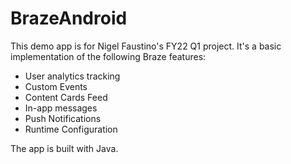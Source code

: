 # BrazeAndroid

This demo app is for Nigel Faustino's FY22 Q1 project. It's a basic implementation of the following Braze features:

* User analytics tracking
* Custom Events
* Content Cards Feed
* In-app messages
* Push Notifications
* Runtime Configuration

The app is built with Java.

